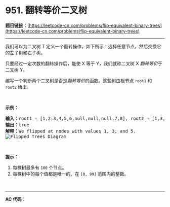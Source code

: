 # 951. 翻转等价二叉树

**题目链接：**[https://leetcode-cn.com/problems/flip-equivalent-binary-trees](https://leetcode-cn.com/problems/flip-equivalent-binary-trees)

---

<div class="content__1Y2H">
 <div class="notranslate">
  <p>我们可以为二叉树 T 定义一个翻转操作，如下所示：选择任意节点，然后交换它的左子树和右子树。</p> 
  <p>只要经过一定次数的翻转操作后，能使 X 等于 Y，我们就称二叉树 X <em>翻转等价</em>于二叉树 Y。</p> 
  <p>编写一个判断两个二叉树是否是<em>翻转等价</em>的函数。这些树由根节点&nbsp;<code>root1</code> 和 <code>root2</code>&nbsp;给出。</p> 
  <p>&nbsp;</p> 
  <p><strong>示例：</strong></p> 
  <pre class="language-text"><strong>输入：</strong>root1 = [1,2,3,4,5,6,null,null,null,7,8], root2 = [1,3,2,null,6,4,5,null,null,null,null,8,7]
<strong>输出：</strong>true
<strong>解释：</strong>We flipped at nodes with values 1, 3, and 5.
<img style="" src="/uploads/2018/11/29/tree_ex.png" alt="Flipped Trees Diagram">
</pre> 
  <p>&nbsp;</p> 
  <p><strong>提示：</strong></p> 
  <ol> 
   <li>每棵树最多有&nbsp;<code>100</code>&nbsp;个节点。</li> 
   <li>每棵树中的每个值都是唯一的、在 <code>[0, 99]</code>&nbsp;范围内的整数。</li> 
  </ol> 
  <p>&nbsp;</p> 
 </div>
</div>

---

**AC 代码：**

```java

```